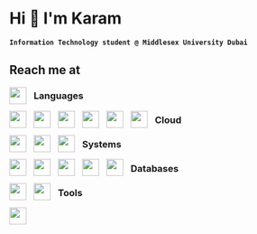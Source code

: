 # Hi 👋 I'm Karam

**`Information Technology student @ Middlesex University Dubai`**

## Reach me at
<a href="https://linkedin.com/in/iikyc"><img align="left" width="30px" style="padding-right: 10px" src="https://cdn.jsdelivr.net/gh/devicons/devicon/icons/linkedin/linkedin-original.svg"/></a>

### Languages
<img align="left" width="30px" style="padding-right: 10px" src="https://cdn.jsdelivr.net/gh/devicons/devicon/icons/c/c-original.svg"/>
<img align="left" width="30px" style="padding-right: 10px" src="https://cdn.jsdelivr.net/gh/devicons/devicon/icons/python/python-original.svg"/>
<img align="left" width="30px" style="padding-right: 10px" src="https://cdn.jsdelivr.net/gh/devicons/devicon/icons/java/java-original.svg"/>
<img align="left" width="30px" style="padding-right: 10px" src="https://cdn.jsdelivr.net/gh/devicons/devicon/icons/javascript/javascript-original.svg"/>
<img align="left" width="30px" style="padding-right: 10px" src="https://cdn.jsdelivr.net/gh/devicons/devicon/icons/html5/html5-original-wordmark.svg"/>
<img align="left" width="30px" style="padding-right: 10px" src="https://cdn.jsdelivr.net/gh/devicons/devicon/icons/css3/css3-original-wordmark.svg"/>

### Cloud
<img align="left" width="30px" style="padding-right: 10px" src="https://cdn.jsdelivr.net/gh/devicons/devicon/icons/amazonwebservices/amazonwebservices-plain-wordmark.svg"/>
<img align="left" width="30px" style="padding-right: 10px" src="https://cdn.jsdelivr.net/gh/devicons/devicon/icons/azure/azure-original-wordmark.svg"/>
<img align="left" width="30px" style="padding-right: 10px" src="https://cdn.jsdelivr.net/gh/devicons/devicon/icons/heroku/heroku-original-wordmark.svg"/>

### Systems
<img align="left" width="30px" style="padding-right: 10px" src="https://cdn.jsdelivr.net/gh/devicons/devicon/icons/linux/linux-original.svg"/>
<img align="left" width="30px" style="padding-right: 10px" src="https://cdn.jsdelivr.net/gh/devicons/devicon/icons/bash/bash-original.svg"/>     
<img align="left" width="30px" style="padding-right: 10px" src="https://cdn.jsdelivr.net/gh/devicons/devicon/icons/docker/docker-original-wordmark.svg"/>
<img align="left" width="30px" style="padding-right: 10px" src="https://cdn.jsdelivr.net/gh/devicons/devicon/icons/nginx/nginx-original.svg"/>
<img align="left" width="30px" style="padding-right: 10px" src="https://cdn.jsdelivr.net/gh/devicons/devicon/icons/apache/apache-original-wordmark.svg"/>

### Databases
<img align="left" width="30px" style="padding-right: 10px" src="https://cdn.jsdelivr.net/gh/devicons/devicon/icons/mysql/mysql-original-wordmark.svg"/>
<img align="left" width="30px" style="padding-right: 10px" src="https://cdn.jsdelivr.net/gh/devicons/devicon/icons/mongodb/mongodb-original-wordmark.svg"/>
          
### Tools
<img align="left" width="30px" style="padding-right: 10px" src="https://cdn.jsdelivr.net/gh/devicons/devicon/icons/figma/figma-original.svg"/>
